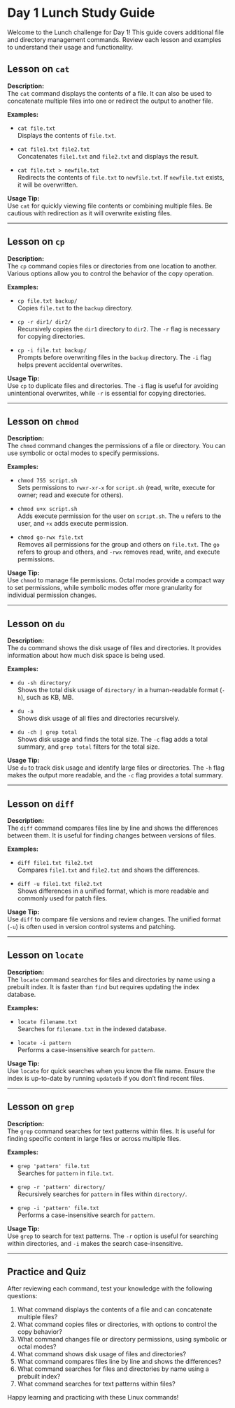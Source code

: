 # Day 1 Lunch Study Guide

Welcome to the Lunch challenge for Day 1! This guide covers additional file and directory management commands. Review each lesson and examples to understand their usage and functionality.

## Lesson on `cat`

**Description:**  
The `cat` command displays the contents of a file. It can also be used to concatenate multiple files into one or redirect the output to another file.

**Examples:**
- `cat file.txt`  
  Displays the contents of `file.txt`.

- `cat file1.txt file2.txt`  
  Concatenates `file1.txt` and `file2.txt` and displays the result.

- `cat file.txt > newfile.txt`  
  Redirects the contents of `file.txt` to `newfile.txt`. If `newfile.txt` exists, it will be overwritten.

**Usage Tip:**  
Use `cat` for quickly viewing file contents or combining multiple files. Be cautious with redirection as it will overwrite existing files.

---

## Lesson on `cp`

**Description:**  
The `cp` command copies files or directories from one location to another. Various options allow you to control the behavior of the copy operation.

**Examples:**
- `cp file.txt backup/`  
  Copies `file.txt` to the `backup` directory.

- `cp -r dir1/ dir2/`  
  Recursively copies the `dir1` directory to `dir2`. The `-r` flag is necessary for copying directories.

- `cp -i file.txt backup/`  
  Prompts before overwriting files in the `backup` directory. The `-i` flag helps prevent accidental overwrites.

**Usage Tip:**  
Use `cp` to duplicate files and directories. The `-i` flag is useful for avoiding unintentional overwrites, while `-r` is essential for copying directories.

---

## Lesson on `chmod`

**Description:**  
The `chmod` command changes the permissions of a file or directory. You can use symbolic or octal modes to specify permissions.

**Examples:**
- `chmod 755 script.sh`  
  Sets permissions to `rwxr-xr-x` for `script.sh` (read, write, execute for owner; read and execute for others).

- `chmod u+x script.sh`  
  Adds execute permission for the user on `script.sh`. The `u` refers to the user, and `+x` adds execute permission.

- `chmod go-rwx file.txt`  
  Removes all permissions for the group and others on `file.txt`. The `go` refers to group and others, and `-rwx` removes read, write, and execute permissions.

**Usage Tip:**  
Use `chmod` to manage file permissions. Octal modes provide a compact way to set permissions, while symbolic modes offer more granularity for individual permission changes.

---

## Lesson on `du`

**Description:**  
The `du` command shows the disk usage of files and directories. It provides information about how much disk space is being used.

**Examples:**
- `du -sh directory/`  
  Shows the total disk usage of `directory/` in a human-readable format (`-h`), such as KB, MB.

- `du -a`  
  Shows disk usage of all files and directories recursively.

- `du -ch | grep total`  
  Shows disk usage and finds the total size. The `-c` flag adds a total summary, and `grep total` filters for the total size.

**Usage Tip:**  
Use `du` to track disk usage and identify large files or directories. The `-h` flag makes the output more readable, and the `-c` flag provides a total summary.

---

## Lesson on `diff`

**Description:**  
The `diff` command compares files line by line and shows the differences between them. It is useful for finding changes between versions of files.

**Examples:**
- `diff file1.txt file2.txt`  
  Compares `file1.txt` and `file2.txt` and shows the differences.

- `diff -u file1.txt file2.txt`  
  Shows differences in a unified format, which is more readable and commonly used for patch files.

**Usage Tip:**  
Use `diff` to compare file versions and review changes. The unified format (`-u`) is often used in version control systems and patching.

---

## Lesson on `locate`

**Description:**  
The `locate` command searches for files and directories by name using a prebuilt index. It is faster than `find` but requires updating the index database.

**Examples:**
- `locate filename.txt`  
  Searches for `filename.txt` in the indexed database.

- `locate -i pattern`  
  Performs a case-insensitive search for `pattern`.

**Usage Tip:**  
Use `locate` for quick searches when you know the file name. Ensure the index is up-to-date by running `updatedb` if you don’t find recent files.

---

## Lesson on `grep`

**Description:**  
The `grep` command searches for text patterns within files. It is useful for finding specific content in large files or across multiple files.

**Examples:**
- `grep 'pattern' file.txt`  
  Searches for `pattern` in `file.txt`.

- `grep -r 'pattern' directory/`  
  Recursively searches for `pattern` in files within `directory/`.

- `grep -i 'pattern' file.txt`  
  Performs a case-insensitive search for `pattern`.

**Usage Tip:**  
Use `grep` to search for text patterns. The `-r` option is useful for searching within directories, and `-i` makes the search case-insensitive.

---

## Practice and Quiz

After reviewing each command, test your knowledge with the following questions:

1. What command displays the contents of a file and can concatenate multiple files?
2. What command copies files or directories, with options to control the copy behavior?
3. What command changes file or directory permissions, using symbolic or octal modes?
4. What command shows disk usage of files and directories?
5. What command compares files line by line and shows the differences?
6. What command searches for files and directories by name using a prebuilt index?
7. What command searches for text patterns within files?

Happy learning and practicing with these Linux commands!

